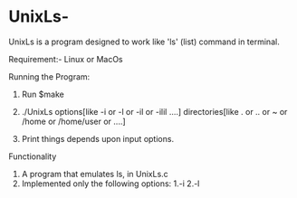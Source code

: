 # UnixLs-
UnixLs is a program designed to work like 'ls' (list) command in terminal. 

Requirement:-
  Linux or MacOs

Running the Program:
1. Run $make

2. ./UnixLs options[like -i or -l or -il or -ilil ....] directories[like . or .. or ~ or /home or /home/user or ....]

3. Print things depends upon input options.
 
 Functionality
 1. A program that emulates ls, in UnixLs.c
 2.  Implemented only the following options: 
    1.-i
    2.-l
  
